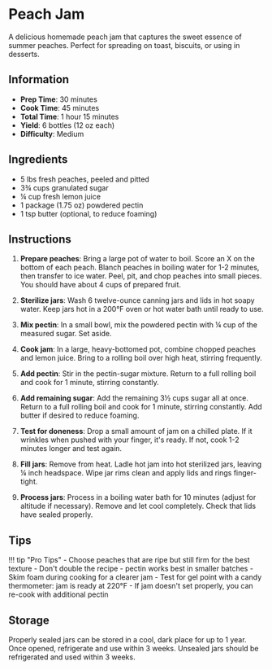 # Peach Jam

A delicious homemade peach jam that captures the sweet essence of summer peaches. Perfect for spreading on toast, biscuits, or using in desserts.

## Information

- **Prep Time**: 30 minutes
- **Cook Time**: 45 minutes
- **Total Time**: 1 hour 15 minutes
- **Yield**: 6 bottles (12 oz each)
- **Difficulty**: Medium

## Ingredients

- 5 lbs fresh peaches, peeled and pitted
- 3¾ cups granulated sugar
- ¼ cup fresh lemon juice
- 1 package (1.75 oz) powdered pectin
- 1 tsp butter (optional, to reduce foaming)

## Instructions

1. **Prepare peaches**: Bring a large pot of water to boil. Score an X on the bottom of each peach. Blanch peaches in boiling water for 1-2 minutes, then transfer to ice water. Peel, pit, and chop peaches into small pieces. You should have about 4 cups of prepared fruit.

2. **Sterilize jars**: Wash 6 twelve-ounce canning jars and lids in hot soapy water. Keep jars hot in a 200°F oven or hot water bath until ready to use.

3. **Mix pectin**: In a small bowl, mix the powdered pectin with ¼ cup of the measured sugar. Set aside.

4. **Cook jam**: In a large, heavy-bottomed pot, combine chopped peaches and lemon juice. Bring to a rolling boil over high heat, stirring frequently.

5. **Add pectin**: Stir in the pectin-sugar mixture. Return to a full rolling boil and cook for 1 minute, stirring constantly.

6. **Add remaining sugar**: Add the remaining 3½ cups sugar all at once. Return to a full rolling boil and cook for 1 minute, stirring constantly. Add butter if desired to reduce foaming.

7. **Test for doneness**: Drop a small amount of jam on a chilled plate. If it wrinkles when pushed with your finger, it's ready. If not, cook 1-2 minutes longer and test again.

8. **Fill jars**: Remove from heat. Ladle hot jam into hot sterilized jars, leaving ¼ inch headspace. Wipe jar rims clean and apply lids and rings finger-tight.

9. **Process jars**: Process in a boiling water bath for 10 minutes (adjust for altitude if necessary). Remove and let cool completely. Check that lids have sealed properly.

## Tips

!!! tip "Pro Tips"
    - Choose peaches that are ripe but still firm for the best texture
    - Don't double the recipe - pectin works best in smaller batches
    - Skim foam during cooking for a clearer jam
    - Test for gel point with a candy thermometer: jam is ready at 220°F
    - If jam doesn't set properly, you can re-cook with additional pectin

## Storage

Properly sealed jars can be stored in a cool, dark place for up to 1 year. Once opened, refrigerate and use within 3 weeks. Unsealed jars should be refrigerated and used within 3 weeks.